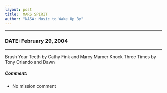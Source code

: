 ```yaml
---
layout: post
title:  MARS SPIRIT
author: "NASA: Music to Wake Up By"
---
```


----
### DATE: February 29, 2004
----
Brush Your Teeth by Cathy Fink and Marcy Marxer
Knock Three Times by Tony Orlando and Dawn

##### Comment:
* No mission comment
